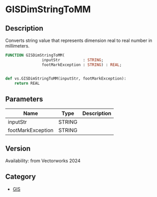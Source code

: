 # GISDimStringToMM

## Description
Converts string value that represents dimension real to real number in millimeters.

```pascal
FUNCTION GISDimStringToMM(
				inputStr          : STRING;
				footMarkException : STRING) : REAL;
```

```python

def vs.GISDimStringToMM(inputStr, footMarkException):
    return REAL
```

## Parameters
|Name|Type|Description|
|---|---|---|
|inputStr|STRING||
|footMarkException|STRING||

## Version
Availability: from Vectorworks 2024

## Category
* [GIS](../Categories/GIS.md)

